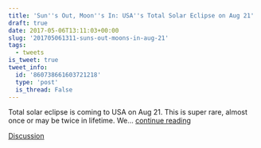 ```yaml
---
title: 'Sun''s Out, Moon''s In: USA''s Total Solar Eclipse on Aug 21'
draft: true
date: 2017-05-06T13:11:03+00:00
slug: '201705061311-suns-out-moons-in-aug-21'
tags:
  - tweets
is_tweet: true
tweet_info:
  id: '860738661603721218'
  type: 'post'
  is_thread: False
---
```




Total solar eclipse is coming to USA on Aug 21. This is super rare, almost once or may be twice in lifetime. We... [continue reading](urls[0])

[Discussion](https://x.com/sytelus/status/860738661603721218)
